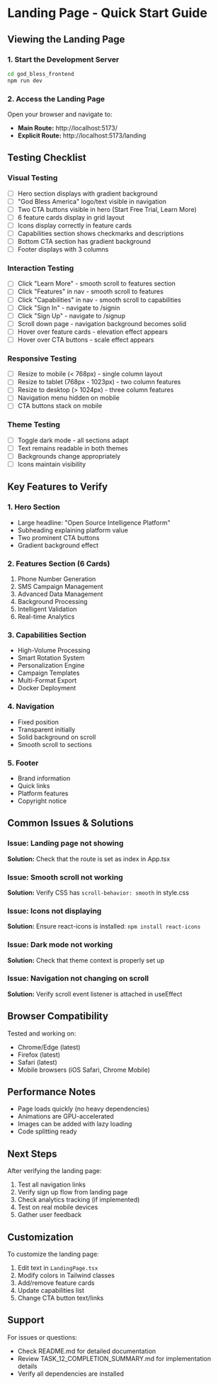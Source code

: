 # Landing Page - Quick Start Guide

## Viewing the Landing Page

### 1. Start the Development Server

```bash
cd god_bless_frontend
npm run dev
```

### 2. Access the Landing Page

Open your browser and navigate to:
- **Main Route:** http://localhost:5173/
- **Explicit Route:** http://localhost:5173/landing

## Testing Checklist

### Visual Testing
- [ ] Hero section displays with gradient background
- [ ] "God Bless America" logo/text visible in navigation
- [ ] Two CTA buttons visible in hero (Start Free Trial, Learn More)
- [ ] 6 feature cards display in grid layout
- [ ] Icons display correctly in feature cards
- [ ] Capabilities section shows checkmarks and descriptions
- [ ] Bottom CTA section has gradient background
- [ ] Footer displays with 3 columns

### Interaction Testing
- [ ] Click "Learn More" - smooth scroll to features section
- [ ] Click "Features" in nav - smooth scroll to features
- [ ] Click "Capabilities" in nav - smooth scroll to capabilities
- [ ] Click "Sign In" - navigate to /signin
- [ ] Click "Sign Up" - navigate to /signup
- [ ] Scroll down page - navigation background becomes solid
- [ ] Hover over feature cards - elevation effect appears
- [ ] Hover over CTA buttons - scale effect appears

### Responsive Testing
- [ ] Resize to mobile (< 768px) - single column layout
- [ ] Resize to tablet (768px - 1023px) - two column features
- [ ] Resize to desktop (> 1024px) - three column features
- [ ] Navigation menu hidden on mobile
- [ ] CTA buttons stack on mobile

### Theme Testing
- [ ] Toggle dark mode - all sections adapt
- [ ] Text remains readable in both themes
- [ ] Backgrounds change appropriately
- [ ] Icons maintain visibility

## Key Features to Verify

### 1. Hero Section
- Large headline: "Open Source Intelligence Platform"
- Subheading explaining platform value
- Two prominent CTA buttons
- Gradient background effect

### 2. Features Section (6 Cards)
1. Phone Number Generation
2. SMS Campaign Management
3. Advanced Data Management
4. Background Processing
5. Intelligent Validation
6. Real-time Analytics

### 3. Capabilities Section
- High-Volume Processing
- Smart Rotation System
- Personalization Engine
- Campaign Templates
- Multi-Format Export
- Docker Deployment

### 4. Navigation
- Fixed position
- Transparent initially
- Solid background on scroll
- Smooth scroll to sections

### 5. Footer
- Brand information
- Quick links
- Platform features
- Copyright notice

## Common Issues & Solutions

### Issue: Landing page not showing
**Solution:** Check that the route is set as index in App.tsx

### Issue: Smooth scroll not working
**Solution:** Verify CSS has `scroll-behavior: smooth` in style.css

### Issue: Icons not displaying
**Solution:** Ensure react-icons is installed: `npm install react-icons`

### Issue: Dark mode not working
**Solution:** Check that theme context is properly set up

### Issue: Navigation not changing on scroll
**Solution:** Verify scroll event listener is attached in useEffect

## Browser Compatibility

Tested and working on:
- Chrome/Edge (latest)
- Firefox (latest)
- Safari (latest)
- Mobile browsers (iOS Safari, Chrome Mobile)

## Performance Notes

- Page loads quickly (no heavy dependencies)
- Animations are GPU-accelerated
- Images can be added with lazy loading
- Code splitting ready

## Next Steps

After verifying the landing page:
1. Test all navigation links
2. Verify sign up flow from landing page
3. Check analytics tracking (if implemented)
4. Test on real mobile devices
5. Gather user feedback

## Customization

To customize the landing page:
1. Edit text in `LandingPage.tsx`
2. Modify colors in Tailwind classes
3. Add/remove feature cards
4. Update capabilities list
5. Change CTA button text/links

## Support

For issues or questions:
- Check README.md for detailed documentation
- Review TASK_12_COMPLETION_SUMMARY.md for implementation details
- Verify all dependencies are installed
